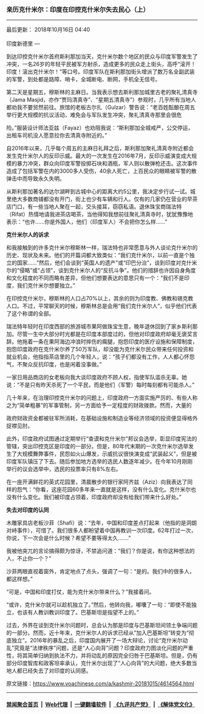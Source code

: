 ### 亲历克什米尔：印度在印控克什米尔失去民心（上）
------------------------

<div class="published">
 <span class="date" title="中国时间">
  <time datetime="2018-10-16T04:40:00+08:00">
   最后更新： 2018年10月16日 04:40
  </time>
 </span>
</div>
<br/>
<div class="wsw">
 <span class="dateline">
  印度新德里 —
 </span>
 <p>
  到达印控克什米尔首府斯利那加当天，克什米尔数个地区的民众与印度军警发生了冲突，一名26岁的年轻平民被军方射杀，造成更多的民众走上街头，高呼“滚开！印度！滚出克什米尔！”等口号。印度军队在斯利那加街头增派了数万名全副武装的军警，到处都是路障、哨卡，全城断电、断网，手机全无信号。
 </p>
 <p>
  第二天是星期五，穆斯林的主麻日。当我表示想去斯利那加城里古老的聚礼清真寺（Jama Masjid，亦作“贾玛清真寺”、“星期五清真寺”）参观时，几乎所有当地人都劝我不要贸然前往。旅馆的老板古尔扎（Gulzar）警告说：“老百姓酝酿在周五举行更大规模的抗议活动，难免会与军队发生冲突，聚礼清真寺那里会很危
 </p>
 <p>
  险。”服装设计师法亚兹（Fayaz）也劝阻我说：“斯利那加全城戒严，公交停运，出租车司机没人愿意拉你去清真寺附近的。”
 </p>
 <p>
  自2016年以来，几乎每个周五的主麻日礼拜之后，斯利那加聚礼清真寺附近都会发生克什米尔人的反印示威。最大的一次发生在2016年7月，反印示威演变成大规模的暴力冲突，群众向印度军警投掷石块和酒瓶，军人则以散弹枪还击。这次事件造成了包括军警在内的3000多人受伤，40余人死亡，上百民众的眼睛被军警的散弹击中而导致永久失明。
 </p>
 <p>
  从斯利那加著名的达尔湖畔到古城中心的距离大约5公里，我决定步行试一试。城里绝大多数商铺都没有开门，街上也少有车辆和行人。仅有的几家仍在营业的早茶店门口，有一些当地人聚在一起，交头接耳，窃窃私语。退休珠宝商瑞法特（Rifat）热情地请我进茶店喝茶，当他得知我想前往聚礼清真寺时，犹犹豫豫地表示：“也许……你是外国人，他们（印度军人）不会把你怎么样……”
 </p>
 <p>
  <strong>
   克什米尔人的诉求
  </strong>
 </p>
 <p>
  和我接触到的许多克什米尔穆斯林一样，瑞法特也非常愿意与外人谈论克什米尔的历史、现状及未来。他们的开篇词都大致类似：“我们克什米尔，以前一直是个独立的国家……”然后，他们会谈到“英国人的遗产”或“印巴分治”，谈到印度对克什米尔的“侵略”或“占领”，谈到克什米尔人的“反抗斗争”。他们的措辞也许因自身角度和文化程度的不同而略有差异，但他们想要表达的意思只有一个：“我们不是印度，我们克什米尔想要独立。”
 </p>
 <p>
  在印控克什米尔，穆斯林的人口占70%以上，其余的则为印度教、佛教和锡克教人口。不过，平常聊天的时候，穆斯林总是会用“我们克什米尔人”，似乎他们代表了这个称谓的全部。
 </p>
 <p>
  瑞法特年轻时在印度西部的旅游城市果阿做珠宝生意，晚年退休回到了家乡斯利那加。尽管一生中大部分时光都是在印度本部度过的，但他对印度政府却毫无褒奖言辞。他拖着一条在果阿海边冲浪时摔伤的瘸腿，抱怨印度的医疗设施和保障制度，抱怨印度政府在克什米尔养了50万军队，却没能为克什米尔民众带来任何投资和就业机会，他指指茶店里的几个年轻人，说：“孩子们都没有工作，人人都心怀怨气，不聚众反抗印度，也是闲着没事做。”
 </p>
 <p>
  一家日用品商店的女老板向我大谈印度政府不顾人权，指使军队滥杀无辜。她说：“不是只有昨天杀死了一个平民，而是他们（军警）每时每刻都有可能杀人。”
 </p>
 <p>
  几十年来，在治理印控克什米尔的问题上，印度政府一方面实施严厉的、有些人称之为“简单粗暴”的军事管制，另一方面给予一定程度的财政拨款。然而，大量的
 </p>
 <p>
  政府财政资金都被驻军所消耗，在基础设施和制造业等经济领域的投资便显得格外捉襟见肘。
 </p>
 <p>
  此外，印度政府试图通过定期举行“查谟和克什米尔”邦议会选举，彰显印度宪法的管辖，突出印控克区是印度的一部分。但是，80年代末期的一次克什米尔选举发生了大规模舞弊事件，民怨如火山爆发，示威抗议很快演变成“武装起义”，但是被印度军队镇压了下去。随后参加地方选举的选民人数逐年减少。在今年10月刚刚举行的议会选举中，选民的投票率只有8%左右。
 </p>
 <p>
  在一座开满鲜花的英式花园里，清晨散步的银行家阿齐兹（Aziz）向我表达了同样的怨气：“你看，这座花园60多年来一直就是这样，没有什么变化。克什米尔也没有什么变化。我们被印度占领着，印度政府却没有给我们带来什么好处。”
 </p>
 <p>
  <strong>
   失去对印度的认同
  </strong>
 </p>
 <p>
  木雕家具店老板沙菲（Shafi）说：“去年，中国和印度差点打起来（他指的是洞朗对峙事件），可惜了。我们很多人都盼望着中国再教训一次印度。62年打过一次，你说，下一次会是什么时候？希望不要等得太久…….”
 </p>
 <p>
  我被他突兀的言论搞得颇为惊讶，不禁追问道：“我们？你是说，有你这种想法的人，不止你一个？”
 </p>
 <p>
  沙菲两眼直视着窗外，肯定地点了点头，强调了一句：“是的。我们中的很多人，都这样想。”
 </p>
 <p>
  “可是，中国和印度打仗，能为克什米尔带来什么？”我接着问。
 </p>
 <p>
  “或许，克什米尔就可以趁机独立了。”然后，他转向我，嘟囔了一句：“即使不能独立，也该有人教训教训印度了。巴基斯坦是指望不上的。”
 </p>
 <p>
  过去，外界在谈到克什米尔问题时，总会认为那是印度与巴基斯坦间领土争端问题的一部分。然而，近十年来，克什米尔人的诉求已经从“加入巴基斯坦”转变为“彻底独立”。2016年的暴乱之后，印度国内展开了一场大辩论，讨论“克什米尔动乱”究竟是“法律秩序”问题，还是“人心向背”问题？印度政府力图淡化问题的严重性，将其简单归纳到执法不力，并将动乱的原因完全归咎于巴基斯坦。但是，仍有部分印度智库和政客坦率承认，克什米尔出现了“人心向背”的大问题，绝大多数当地人都已经失去了对印度的认同感。
 </p>
</div>

原文链接：https://www.voachinese.com/a/kashmir-20181015/4614564.html


------------------------
#### [禁闻聚合首页](https://github.com/gfw-breaker/banned-news/blob/master/README.md) &nbsp;|&nbsp; [Web代理](https://github.com/gfw-breaker/open-proxy/blob/master/README.md) &nbsp;|&nbsp;  [一键翻墙软件](https://github.com/gfw-breaker/nogfw/blob/master/README.md) &nbsp;|&nbsp; [《九评共产党》](https://github.com/gfw-breaker/9ping.md/blob/master/README.md#九评之一评共产党是什么) &nbsp;|&nbsp; [《解体党文化》](https://github.com/gfw-breaker/jtdwh.md/blob/master/README.md#绪论)